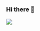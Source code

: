 ### Hi there 👋
<dip id="header" align="center">
  <img src="https://media.giphy.com/media/26tn33aiTi1jkl6H6/giphy.gif" witdh"220"/>
<!--
**NAHYRDELC17/NAHYRDELC17** is a ✨ _special_ ✨ repository because its `README.md` (this file) appears on your GitHub profile.

Here are some ideas to get you started:

- 🔭 I’m currently working on ...
- 🌱 I’m currently learning ...
- 👯 I’m looking to collaborate on ...
- 🤔 I’m looking for help with ...
- 💬 Ask me about ...
- 📫 How to reach me: ...
- 😄 Pronouns: ...
- ⚡ Fun fact: ...
-->

